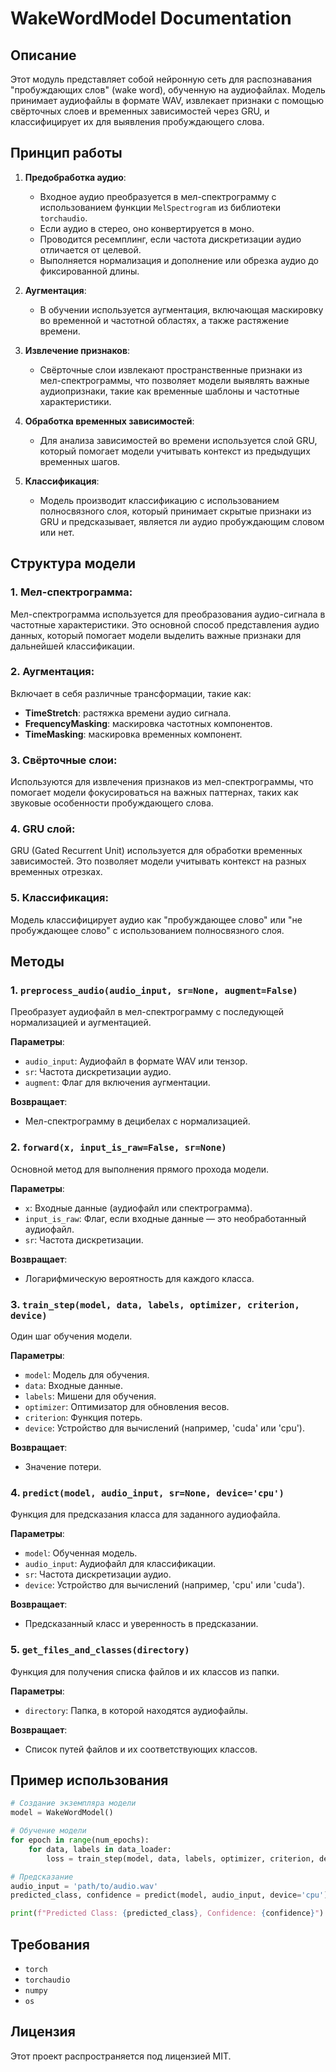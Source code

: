 
# WakeWordModel Documentation

## Описание

Этот модуль представляет собой нейронную сеть для распознавания "пробуждающих слов" (wake word), обученную на аудиофайлах. Модель принимает аудиофайлы в формате WAV, извлекает признаки с помощью свёрточных слоев и временных зависимостей через GRU, и классифицирует их для выявления пробуждающего слова.

## Принцип работы

1. **Предобработка аудио**:
    - Входное аудио преобразуется в мел-спектрограмму с использованием функции `MelSpectrogram` из библиотеки `torchaudio`.
    - Если аудио в стерео, оно конвертируется в моно.
    - Проводится ресемплинг, если частота дискретизации аудио отличается от целевой.
    - Выполняется нормализация и дополнение или обрезка аудио до фиксированной длины.

2. **Аугментация**:
    - В обучении используется аугментация, включающая маскировку во временной и частотной областях, а также растяжение времени.

3. **Извлечение признаков**:
    - Свёрточные слои извлекают пространственные признаки из мел-спектрограммы, что позволяет модели выявлять важные аудиопризнаки, такие как временные шаблоны и частотные характеристики.

4. **Обработка временных зависимостей**:
    - Для анализа зависимостей во времени используется слой GRU, который помогает модели учитывать контекст из предыдущих временных шагов.

5. **Классификация**:
    - Модель производит классификацию с использованием полносвязного слоя, который принимает скрытые признаки из GRU и предсказывает, является ли аудио пробуждающим словом или нет.

## Структура модели

### 1. Мел-спектрограмма:
   Мел-спектрограмма используется для преобразования аудио-сигнала в частотные характеристики. Это основной способ представления аудио данных, который помогает модели выделить важные признаки для дальнейшей классификации.

### 2. Аугментация:
   Включает в себя различные трансформации, такие как:
   - **TimeStretch**: растяжка времени аудио сигнала.
   - **FrequencyMasking**: маскировка частотных компонентов.
   - **TimeMasking**: маскировка временных компонент.

### 3. Свёрточные слои:
   Используются для извлечения признаков из мел-спектрограммы, что помогает модели фокусироваться на важных паттернах, таких как звуковые особенности пробуждающего слова.

### 4. GRU слой:
   GRU (Gated Recurrent Unit) используется для обработки временных зависимостей. Это позволяет модели учитывать контекст на разных временных отрезках.

### 5. Классификация:
   Модель классифицирует аудио как "пробуждающее слово" или "не пробуждающее слово" с использованием полносвязного слоя.

## Методы

### 1. `preprocess_audio(audio_input, sr=None, augment=False)`
   Преобразует аудиофайл в мел-спектрограмму с последующей нормализацией и аугментацией.

   **Параметры**:
   - `audio_input`: Аудиофайл в формате WAV или тензор.
   - `sr`: Частота дискретизации аудио.
   - `augment`: Флаг для включения аугментации.

   **Возвращает**:
   - Мел-спектрограмму в децибелах с нормализацией.

### 2. `forward(x, input_is_raw=False, sr=None)`
   Основной метод для выполнения прямого прохода модели.

   **Параметры**:
   - `x`: Входные данные (аудиофайл или спектрограмма).
   - `input_is_raw`: Флаг, если входные данные — это необработанный аудиофайл.
   - `sr`: Частота дискретизации.

   **Возвращает**:
   - Логарифмическую вероятность для каждого класса.

### 3. `train_step(model, data, labels, optimizer, criterion, device)`
   Один шаг обучения модели.

   **Параметры**:
   - `model`: Модель для обучения.
   - `data`: Входные данные.
   - `labels`: Мишени для обучения.
   - `optimizer`: Оптимизатор для обновления весов.
   - `criterion`: Функция потерь.
   - `device`: Устройство для вычислений (например, 'cuda' или 'cpu').

   **Возвращает**:
   - Значение потери.

### 4. `predict(model, audio_input, sr=None, device='cpu')`
   Функция для предсказания класса для заданного аудиофайла.

   **Параметры**:
   - `model`: Обученная модель.
   - `audio_input`: Аудиофайл для классификации.
   - `sr`: Частота дискретизации аудио.
   - `device`: Устройство для вычислений (например, 'cpu' или 'cuda').

   **Возвращает**:
   - Предсказанный класс и уверенность в предсказании.

### 5. `get_files_and_classes(directory)`
   Функция для получения списка файлов и их классов из папки.

   **Параметры**:
   - `directory`: Папка, в которой находятся аудиофайлы.

   **Возвращает**:
   - Список путей файлов и их соответствующих классов.

## Пример использования

```python
# Создание экземпляра модели
model = WakeWordModel()

# Обучение модели
for epoch in range(num_epochs):
    for data, labels in data_loader:
        loss = train_step(model, data, labels, optimizer, criterion, device)

# Предсказание
audio_input = 'path/to/audio.wav'
predicted_class, confidence = predict(model, audio_input, device='cpu')

print(f"Predicted Class: {predicted_class}, Confidence: {confidence}")
```

## Требования

- `torch`
- `torchaudio`
- `numpy`
- `os`

## Лицензия

Этот проект распространяется под лицензией MIT.
